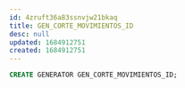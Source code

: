 ```yaml
---
id: 4zruft36a83ssnvjw21bkaq
title: GEN_CORTE_MOVIMIENTOS_ID
desc: null
updated: 1684912751
created: 1684912751
---
```



```sql
CREATE GENERATOR GEN_CORTE_MOVIMIENTOS_ID;
```
